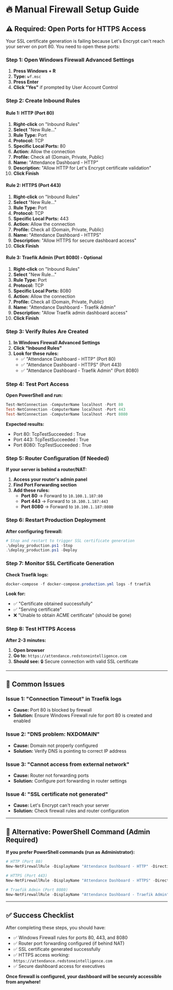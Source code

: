 # 🔥 Manual Firewall Setup Guide

## ⚠️ Required: Open Ports for HTTPS Access

Your SSL certificate generation is failing because Let's Encrypt can't reach your server on port 80. You need to open these ports:

### **Step 1: Open Windows Firewall Advanced Settings**

1. **Press Windows + R**
2. **Type:** `wf.msc`
3. **Press Enter**
4. **Click "Yes"** if prompted by User Account Control

### **Step 2: Create Inbound Rules**

#### **Rule 1: HTTP (Port 80)**
1. **Right-click** on "Inbound Rules"
2. **Select** "New Rule..."
3. **Rule Type:** Port
4. **Protocol:** TCP
5. **Specific Local Ports:** 80
6. **Action:** Allow the connection
7. **Profile:** Check all (Domain, Private, Public)
8. **Name:** "Attendance Dashboard - HTTP"
9. **Description:** "Allow HTTP for Let's Encrypt certificate validation"
10. **Click Finish**

#### **Rule 2: HTTPS (Port 443)**
1. **Right-click** on "Inbound Rules"
2. **Select** "New Rule..."
3. **Rule Type:** Port
4. **Protocol:** TCP
5. **Specific Local Ports:** 443
6. **Action:** Allow the connection
7. **Profile:** Check all (Domain, Private, Public)
8. **Name:** "Attendance Dashboard - HTTPS"
9. **Description:** "Allow HTTPS for secure dashboard access"
10. **Click Finish**

#### **Rule 3: Traefik Admin (Port 8080) - Optional**
1. **Right-click** on "Inbound Rules"
2. **Select** "New Rule..."
3. **Rule Type:** Port
4. **Protocol:** TCP
5. **Specific Local Ports:** 8080
6. **Action:** Allow the connection
7. **Profile:** Check all (Domain, Private, Public)
8. **Name:** "Attendance Dashboard - Traefik Admin"
9. **Description:** "Allow Traefik admin dashboard access"
10. **Click Finish**

### **Step 3: Verify Rules Are Created**

1. **In Windows Firewall Advanced Settings**
2. **Click "Inbound Rules"**
3. **Look for these rules:**
   - ✅ "Attendance Dashboard - HTTP" (Port 80)
   - ✅ "Attendance Dashboard - HTTPS" (Port 443)
   - ✅ "Attendance Dashboard - Traefik Admin" (Port 8080)

### **Step 4: Test Port Access**

**Open PowerShell and run:**
```powershell
Test-NetConnection -ComputerName localhost -Port 80
Test-NetConnection -ComputerName localhost -Port 443
Test-NetConnection -ComputerName localhost -Port 8080
```

**Expected results:**
- Port 80: TcpTestSucceeded : True
- Port 443: TcpTestSucceeded : True
- Port 8080: TcpTestSucceeded : True

### **Step 5: Router Configuration (If Needed)**

**If your server is behind a router/NAT:**
1. **Access your router's admin panel**
2. **Find Port Forwarding section**
3. **Add these rules:**
   - **Port 80** → Forward to `10.100.1.187:80`
   - **Port 443** → Forward to `10.100.1.187:443`
   - **Port 8080** → Forward to `10.100.1.187:8080`

### **Step 6: Restart Production Deployment**

**After configuring firewall:**
```powershell
# Stop and restart to trigger SSL certificate generation
.\deploy_production.ps1 -Stop
.\deploy_production.ps1 -Deploy
```

### **Step 7: Monitor SSL Certificate Generation**

**Check Traefik logs:**
```powershell
docker-compose -f docker-compose.production.yml logs -f traefik
```

**Look for:**
- ✅ "Certificate obtained successfully"
- ✅ "Serving certificate"
- ❌ "Unable to obtain ACME certificate" (should be gone)

### **Step 8: Test HTTPS Access**

**After 2-3 minutes:**
1. **Open browser**
2. **Go to:** `https://attendance.redstoneintelligence.com`
3. **Should see:** 🔒 Secure connection with valid SSL certificate

---

## 🚨 Common Issues

### **Issue 1: "Connection Timeout" in Traefik logs**
- **Cause:** Port 80 is blocked by firewall
- **Solution:** Ensure Windows Firewall rule for port 80 is created and enabled

### **Issue 2: "DNS problem: NXDOMAIN"**
- **Cause:** Domain not properly configured
- **Solution:** Verify DNS is pointing to correct IP address

### **Issue 3: "Cannot access from external network"**
- **Cause:** Router not forwarding ports
- **Solution:** Configure port forwarding in router settings

### **Issue 4: "SSL certificate not generated"**
- **Cause:** Let's Encrypt can't reach your server
- **Solution:** Check firewall rules and router configuration

---

## 🔧 Alternative: PowerShell Command (Admin Required)

**If you prefer PowerShell commands (run as Administrator):**
```powershell
# HTTP (Port 80)
New-NetFirewallRule -DisplayName "Attendance Dashboard - HTTP" -Direction Inbound -LocalPort 80 -Protocol TCP -Action Allow

# HTTPS (Port 443)
New-NetFirewallRule -DisplayName "Attendance Dashboard - HTTPS" -Direction Inbound -LocalPort 443 -Protocol TCP -Action Allow

# Traefik Admin (Port 8080)
New-NetFirewallRule -DisplayName "Attendance Dashboard - Traefik Admin" -Direction Inbound -LocalPort 8080 -Protocol TCP -Action Allow
```

---

## ✅ Success Checklist

After completing these steps, you should have:
- ✅ Windows Firewall rules for ports 80, 443, and 8080
- ✅ Router port forwarding configured (if behind NAT)
- ✅ SSL certificate generated successfully
- ✅ HTTPS access working: `https://attendance.redstoneintelligence.com`
- ✅ Secure dashboard access for executives

**Once firewall is configured, your dashboard will be securely accessible from anywhere!**
